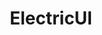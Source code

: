 ---
codehost: https://github.com/electricui
logohandle: electricui
sort: electricui
title: ElectricUI
website: https://electricui.com/
---